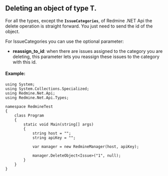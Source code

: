 ## Deleting an object of type T. ##

For all the types, except the **`IssueCategories`**, of Redmine .NET Api the delete operation is straight forward. You just need to send the id of the object.

For IssueCategories you can use the optional parameter:
  * **reassign\_to\_id**:  when there are issues assigned to the category you are deleting, this parameter lets you reassign these issues to the category with this id.


#### Example: ####

```
using System;
using System.Collections.Specialized;
using Redmine.Net.Api;
using Redmine.Net.Api.Types;

namespace RedmineTest
{
    class Program
    {
        static void Main(string[] args)
        {
            string host = "";
            string apiKey = "";

            var manager = new RedmineManager(host, apiKey);

            manager.DeleteObject<Issue>("1", null);
        }
    }
}
```